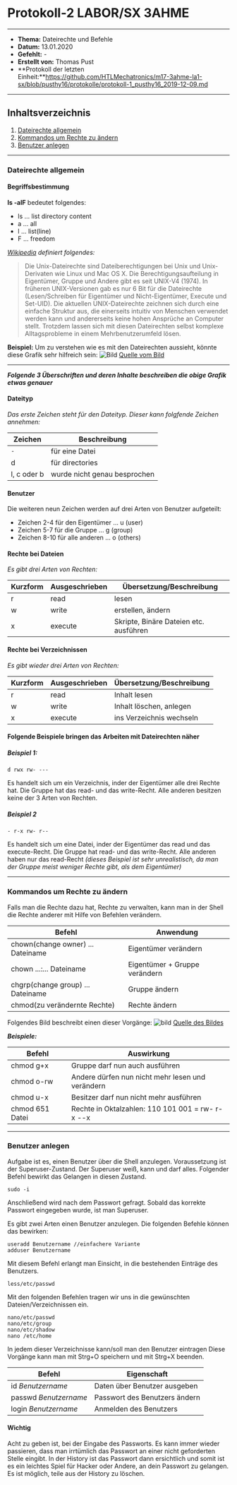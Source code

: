 # Protokoll-2 LABOR/SX 3AHME

--------------------------------------------------------------------------------------------

* **Thema:** Dateirechte und Befehle
* **Datum:** 13.01.2020
* **Gefehlt:** -
* **Erstellt von:** Thomas Pust
* **Protokoll der letzten Einheit:**https://github.com/HTLMechatronics/m17-3ahme-la1-sx/blob/pusthy16/protokolle/protokoll-1_pusthy16_2019-12-09.md

----------------------------------------------------------------------------------------------

## Inhaltsverzeichnis

1. [Dateirechte allgemein](#dateirechte-allgemein)
1. [Kommandos um Rechte zu ändern](#kommandos-um-rechte-zu-ändern)
2. [Benutzer anlegen](#benutzer-anlegen)
----------------------------------------------------------------------------------------------


### Dateirechte allgemein

#### Begriffsbestimmung

**ls -alF** bedeutet folgendes:
* ls ... list directory content
* a ... all
* l ... list(line)
* F ... freedom

*[Wikipedia](https://de.wikipedia.org/wiki/Unix-Dateirechte) definiert folgendes:*
>Die Unix-Dateirechte sind Dateiberechtigungen bei Unix und Unix-Derivaten wie Linux und Mac OS X. Die Berechtigungsaufteilung in Eigentümer, Gruppe und Andere gibt es seit UNIX-V4 (1974). In früheren UNIX-Versionen gab es nur 6 Bit für die Dateirechte (Lesen/Schreiben für Eigentümer und Nicht-Eigentümer, Execute und Set-UID). Die aktuellen UNIX-Dateirechte zeichnen sich durch eine einfache Struktur aus, die einerseits intuitiv von Menschen verwendet werden kann und andererseits keine hohen Ansprüche an Computer stellt. Trotzdem lassen sich mit diesen Dateirechten selbst komplexe Alltagsprobleme in einem Mehrbenutzerumfeld lösen.

**Beispiel:**
Um zu verstehen wie es mit den Dateirechten aussieht, könnte diese Grafik sehr hilfreich sein:
![Bild](https://www.ceonaires.com/ceodocs/uploads/2017/05/Dateirechte-symbolisch-1030x278.png)
[Quelle vom Bild](https://www.ceonaires.com/ceodocs/uploads/2017/05/Dateirechte-symbolisch-1030x278.png)

----------------------------------------------------------------------------------------------------


***Folgende 3 Überschriften und deren Inhalte beschreiben die obige Grafik etwas genauer***

#### Dateityp
*Das erste Zeichen steht für den Dateityp. Dieser kann folgfende Zeichen annehmen:*

Zeichen | Beschreibung
--------|-------------
`-` | für eine Datei
d | für directories 
l, c oder b | wurde nicht genau besprochen


#### Benutzer
Die weiteren neun Zeichen werden auf drei Arten von Benutzer aufgeteilt:
* Zeichen 2-4 für den Eigentümer ... u (user)
* Zeichen 5-7 für die Gruppe ... g (group)
* Zeichen 8-10 für alle anderen ... o (others)


#### Rechte bei Dateien
*Es gibt drei Arten von Rechten:*

Kurzform | Ausgeschrieben | Übersetzung/Beschreibung
---------|----------------|-------------------------
r | read | lesen
w | write | erstellen, ändern
x | execute | Skripte, Binäre Dateien etc. ausführen


#### Rechte bei Verzeichnissen
*Es gibt wieder drei Arten von Rechten:*

Kurzform | Ausgeschrieben | Übersetzung/Beschreibung
---------|----------------|-------------------------
r | read | Inhalt lesen
w | write | Inhalt löschen, anlegen
x | execute | ins Verzeichnis wechseln


#### Folgende Beispiele bringen das Arbeiten mit Dateirechten näher

##### Beispiel 1:
```
d rwx rw- ---
```
Es handelt sich um ein Verzeichnis, inder der Eigentümer alle drei Rechte hat.
Die Gruppe hat das read- und das write-Recht.
Alle anderen besitzen keine der 3 Arten von Rechten.


##### Beispiel 2
```
- r-x rw- r--
```
Es handelt sich um eine Datei, inder der Eigentümer das read und das execute-Recht.
Die Gruppe hat read- und das write-Recht.
Alle anderen haben nur das read-Recht
*(dieses Beispiel ist sehr unrealistisch, da man der Gruppe meist weniger Rechte gibt, als dem Eigentümer)*

----------------------------------------------------------------------------------------------

### Kommandos um Rechte zu ändern
Falls man die Rechte dazu hat, Rechte zu verwalten, kann man in der Shell die Rechte anderer mit Hilfe von Befehlen verändern.

Befehl | Anwendung
-------|----------
chown(change owner) ... Dateiname | Eigentümer verändern
chown ...:... Dateiname | Eigentümer + Gruppe verändern
chgrp(change group) ... Dateiname | Gruppe ändern
chmod(zu verändernte Rechte) |Rechte ändern

Folgendes Bild beschreibt einen dieser Vorgänge:
![bild](https://slideplayer.org/slide/5194705/16/images/64/%C3%84nderung+der+Rechte+Der+Eigent%C3%BCmer+einer+Datei%2Feines+Verzeichnisses+kann+die+Zugriffsrechte+mit+Hilfe+des+chmod-Befehls+%C3%A4ndern..jpg)
[Quelle des Bildes](https://slideplayer.org/slide/5194705/16/images/64/%C3%84nderung+der+Rechte+Der+Eigent%C3%BCmer+einer+Datei%2Feines+Verzeichnisses+kann+die+Zugriffsrechte+mit+Hilfe+des+chmod-Befehls+%C3%A4ndern..jpg)


***Beispiele:***

Befehl | Auswirkung
-------|-------------
chmod g+x | Gruppe darf nun auch ausführen
chmod o-rw | Andere dürfen nun nicht mehr lesen und verändern
chmod u-x | Besitzer darf nun nicht mehr ausführen
chmod 651 Datei |  Rechte in Oktalzahlen: 110 101 001 = rw- r-x --x

----------------------------------------------------------------------------------------------

### Benutzer anlegen
Aufgabe ist es, einen Benutzer über die Shell anzulegen.
Voraussetzung ist der Superuser-Zustand. Der Superuser weiß, kann und darf alles.
Folgender Befehl bewirkt das Gelangen in diesen Zustand.
```
sudo -i 
```
Anschließend wird nach dem Passwort gefragt. Sobald das korrekte Passwort eingegeben wurde, ist man Superuser.

Es gibt zwei Arten einen Benutzer anzulegen. Die folgenden Befehle können das bewirken:
```
useradd Benutzername //einfachere Variante
adduser Benutzername
```
Mit diesem Befehl erlangt man Einsicht, in die bestehenden Einträge des Benutzers.
```
less/etc/passwd
```

Mit den folgenden Befehlen tragen wir uns in die gewünschten Dateien/Verzeichnissen ein.
```
nano/etc/passwd
nano/etc/group
nano/etc/shadow
nano /etc/home
```
In jedem dieser Verzeichnisse kann/soll man den Benutzer eintragen
Diese Vorgänge kann man mit Strg+O speichern und mit Strg+X beenden.



Befehl | Eigenschaft
------ | -----------
id *Benutzername* | Daten über Benutzer ausgeben
passwd *Benutzername* | Passwort des Benutzers ändern
login *Benutzername* | Anmelden des Benutzers


#### Wichtig
Acht zu geben ist, bei der Eingabe des Passworts.
Es kann immer wieder passieren, dass man irrtümlich das Passwort an einer nicht geforderten Stelle eingibt.
In der History ist das Passwort dann ersichtlich und somit ist es ein leichtes Spiel für Hacker oder Andere,
an dein Passwort zu gelangen. Es ist möglich, teile aus der History zu löschen.
